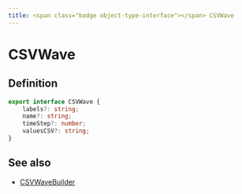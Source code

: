 ```yaml
---
title: <span class="badge object-type-interface"></span> CSVWave
---
```

# <span class="badge object-type-interface"></span> CSVWave

## Definition

```typescript
export interface CSVWave {
	labels?: string;
	name?: string;
	timeStep?: number;
	valuesCSV?: string;
}

```
## See also

 * <span class="badge builder"></span> [CSVWaveBuilder](./builder-CSVWaveBuilder.md)
